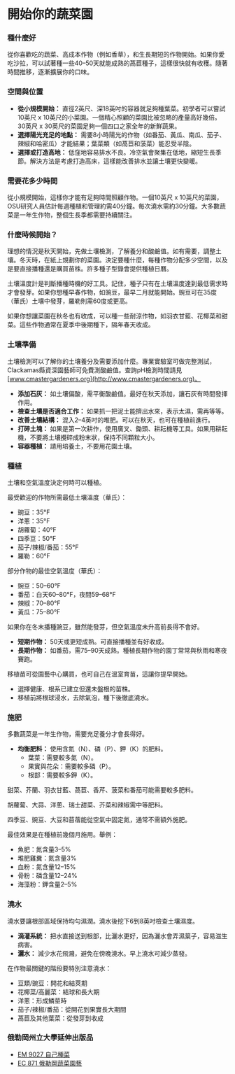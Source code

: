 # 開始你的蔬菜園

### 種什麼好

從你喜歡吃的蔬菜、高成本作物（例如香草），和生長期短的作物開始。如果你愛吃沙拉，可以試著種一些40–50天就能成熟的萵苣種子，這樣很快就有收穫。隨著時間推移，逐漸擴展你的口味。

### 空間與位置

- **從小規模開始：** 直徑2英尺、深18英吋的容器就足夠種葉菜。初學者可以嘗試10英尺 x 10英尺的小菜園。一個精心照顧的菜園比被忽略的產量高好幾倍。30英尺 x 30英尺的菜園足夠一個四口之家全年的新鮮蔬果。
- **選擇陽光充足的地點：** 需要8小時陽光的作物（如番茄、黃瓜、南瓜、茄子、辣椒和哈密瓜）才能結果；葉菜類（如萵苣和菠菜）能忍受半陰。
- **選擇或打造高地：** 低窪地容易排水不良。冷空氣會聚集在低地，縮短生長季節。解決方法是考慮打造高床，這樣能改善排水並讓土壤更快變暖。

### 需要花多少時間

從小規模開始，這樣你才能有足夠時間照顧作物。一個10英尺 x 10英尺的菜園，OSU研究人員估計每週種植和管理約需40分鐘。每次澆水需約30分鐘。大多數蔬菜是一年生作物，整個生長季都需要持續關注。

### 什麼時候開始？

理想的情況是秋天開始，先做土壤檢測，了解養分和酸鹼值。如有需要，調整土壤。冬天時，在紙上規劃你的菜園。決定要種什麼，每種作物分配多少空間，以及是要直接播種還是購買苗株。許多種子型錄會提供種植日曆。

土壤溫度計是判斷播種時機的好工具。記住，種子只有在土壤溫度達到最低需求時才會發芽。如果你想種早春作物，如豌豆，最早二月就能開始。豌豆可在35度（華氏）土壤中發芽，羅勒則需60度或更高。

如果你想讓菜園在秋冬也有收成，可以種一些耐涼作物，如羽衣甘藍、花椰菜和甜菜。這些作物通常在夏季中後期種下，隔年春天收成。

### 土壤準備

土壤檢測可以了解你的土壤養分及需要添加什麼。專業實驗室可做完整測試，Clackamas縣資深園藝師可免費測酸鹼值。查詢pH檢測時間請見 [www.cmastergardeners.org](http://www.cmastergardeners.org)。

- **添加石灰：** 如土壤偏酸，需平衡酸鹼值。最好在秋天添加，讓石灰有時間發揮作用。
- **檢查土壤是否適合工作：** 如果抓一把泥土能擠出水來，表示太濕，需再等等。
- **改善土壤結構：** 混入2–4英吋的堆肥。可以在秋天，也可在種植前進行。
- **打碎土塊：** 如果是第一次耕作，使用廣叉、鋤頭、耕耘機等工具。如果用耕耘機，不要將土壤攪碎成粉末狀，保持不同顆粒大小。
- **容器種植：** 請用培養土，不要用花園土壤。

### 種植

土壤和空氣溫度決定何時可以種植。


最受歡迎的作物所需最低土壤溫度（華氏）：

- 豌豆：35°F
- 洋蔥：35°F
- 胡蘿蔔：40°F
- 四季豆：50°F
- 茄子/辣椒/番茄：55°F
- 羅勒：60°F


部分作物的最佳空氣溫度（華氏）：

- 豌豆：50–60°F
- 番茄：白天60–80°F，夜間59–68°F
- 辣椒：70–80°F
- 黃瓜：75–80°F

如果你在冬末播種豌豆，雖然能發芽，但空氣溫度未升高前長得不會好。


- **短期作物：** 50天或更短成熟。可直接播種並有好收成。
- **長期作物：** 如番茄，需75–90天成熟。種植長期作物的園丁常常與秋雨和寒夜賽跑。


移植苗可從園藝中心購買，也可自己在溫室育苗，這讓你提早開始。

- 選擇健康、根系已建立但還未盤根的苗株。
- 移植前將根球浸水，去除氣泡，種下後徹底澆水。

### 施肥

多數蔬菜是一年生作物，需要充足養分才會長得好。

- **均衡肥料：** 使用含氮（N）、磷（P）、鉀（K）的肥料。
  - 葉菜：需要較多氮（N）。
  - 果實與花朵：需要較多磷（P）。
  - 根部：需要較多鉀（K）。


甜菜、芥蘭、羽衣甘藍、萵苣、香芹、菠菜和番茄可能需要較多肥料。


胡蘿蔔、大蒜、洋蔥、瑞士甜菜、芥菜和辣椒需中等肥料。


四季豆、豌豆、大豆和苜蓿能從空氣中固定氮，通常不需額外施肥。


最佳效果是在種植前幾個月施用。舉例：

- 魚肥：氮含量3–5%
- 堆肥雞糞：氮含量3%
- 血粉：氮含量12–15%
- 骨粉：磷含量12–24%
- 海藻粉：鉀含量2–5%

### 澆水

澆水要讓根部區域保持均勻濕潤。澆水後挖下6到8英吋檢查土壤濕度。

- **滴灌系統：** 把水直接送到根部，比灑水更好，因為灑水會弄濕葉子，容易滋生病害。
- **灑水：** 減少水花飛濺，避免在傍晚澆水。早上澆水可減少蒸發。


在作物最關鍵的階段要特別注意澆水：

- 豆類/豌豆：開花和結莢期
- 花椰菜/高麗菜：結球和長大期
- 洋蔥：形成鱗莖時
- 茄子/辣椒/番茄：從開花到果實長大期間
- 萵苣及其他葉菜：從發芽到收成

### 俄勒岡州立大學延伸出版品

- [EM 9027 自己種菜](https://catalog.extension.oregonstate.edu/em9027)
- [EC 871 俄勒岡蔬菜園藝](https://catalog.extension.oregonstate.edu/ec871)
